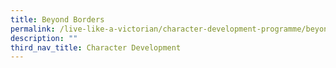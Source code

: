 ```yaml
---
title: Beyond Borders
permalink: /live-like-a-victorian/character-development-programme/beyond-borders/
description: ""
third_nav_title: Character Development
---
```

